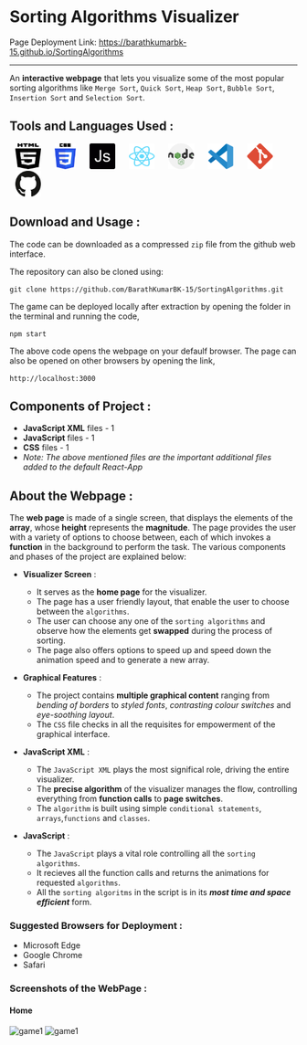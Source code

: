 # Sorting Algorithms Visualizer
Page Deployment Link: https://barathkumarbk-15.github.io/SortingAlgorithms
***
An **interactive webpage** that lets you visualize some of the most popular sorting algorithms like `Merge Sort`, `Quick Sort`, `Heap Sort`, `Bubble Sort`, `Insertion Sort` and `Selection Sort`.

## Tools and Languages Used :
<p>
  <img width="45" height="45" hspace="10" src="https://github.com/BarathKumarBK-15/BarathKumarBK-15/blob/main/icons/6.svg"/>
  <img width="37" height="45" hspace="10" src="https://github.com/BarathKumarBK-15/BarathKumarBK-15/blob/main/icons/7.png"/>
  <img width="45" height="45" hspace="10" src="https://github.com/BarathKumarBK-15/BarathKumarBK-15/blob/main/icons/8.svg"/>
  <img width="45" height="45" hspace="10" src="https://github.com/BarathKumarBK-15/BarathKumarBK-15/blob/main/icons/9.svg"/>
  <img width="45" height="45" hspace="10" src="https://github.com/BarathKumarBK-15/BarathKumarBK-15/blob/main/icons/10.svg"/>
  <img width="45" height="45" hspace="10" src="https://github.com/BarathKumarBK-15/BarathKumarBK-15/blob/main/icons/20.svg"/>
  <img width="45" height="45" hspace="10" src="https://github.com/BarathKumarBK-15/BarathKumarBK-15/blob/main/icons/11.svg"/>
  <img width="45" height="45" hspace="10" src="https://github.com/BarathKumarBK-15/BarathKumarBK-15/blob/main/icons/12.svg"/>
</p>

## Download and Usage :
The code can be downloaded as a compressed `zip` file from the github web interface.

The repository can also be cloned using:
```
git clone https://github.com/BarathKumarBK-15/SortingAlgorithms.git
```

The game can be deployed locally after extraction by opening the folder in the terminal and running the code,
```
npm start
```
The above code opens the webpage on your defaulf browser. The page can also be opened on other browsers by opening the link,
```
http://localhost:3000
```

## Components of Project :
- **JavaScript XML** files - 1
- **JavaScript** files - 1
- **CSS** files - 1
- _Note: The above mentioned files are the important additional files added to the default React-App_

## About the Webpage :
The **web page** is made of a single screen, that displays the elements of the **array**, whose **height** represents the **magnitude**. The page provides the user with a variety of options to choose between, each of which invokes a **function** in the background to perform the task. The various components and phases of the project are explained below:

- **Visualizer Screen** :
  - It serves as the **home page** for the visualizer.
  - The page has a user friendly layout, that enable the user to choose between the `algorithms`.
  - The user can choose any one of the `sorting algorithms` and observe how the elements get **swapped** during the process of sorting.
  - The page also offers options to speed up and speed down the animation speed and to generate a new array.
  
- **Graphical Features** :
  - The project contains **multiple graphical content** ranging from _bending of borders_ to _styled fonts_, _contrasting colour switches_ and _eye-soothing layout_.
  - The `CSS` file checks in all the requisites for empowerment of the graphical interface.
  
- **JavaScript XML** :
  - The `JavaScript XML` plays the most significal role, driving the entire visualizer.
  - The **precise algorithm** of the visualizer manages the flow, controlling everything from **function calls** to **page switches**.
  - The `algorithm` is built using simple `conditional statements`, `arrays`,`functions` and `classes`.

- **JavaScript** :
  - The `JavaScript` plays a vital role controlling all the `sorting algorithms`.
  - It recieves all the function calls and returns the animations for requested `algorithms`.
  - All the `sorting algoritms` in the script is in its **_most time and space efficient_** form.
 
### Suggested Browsers for Deployment :
-	Microsoft Edge
-	Google Chrome
- Safari

### Screenshots of the WebPage :

#### Home
<img width="900" alt="game1" src="https://user-images.githubusercontent.com/66675130/105611653-7f02a480-5ddc-11eb-8cb3-b3ef2dddcc57.png">
<img width="900" alt="game1" src="https://user-images.githubusercontent.com/66675130/105611635-6f835b80-5ddc-11eb-9505-0bc5c413f929.png">



